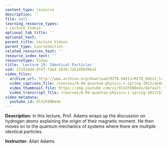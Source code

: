 ```yaml
---
content_type: resource
description: ''
file: null
learning_resource_types:
- Lecture Videos
optional_tab_title: ''
optional_text: ''
parent_title: Lecture Videos
parent_type: CourseSection
related_resources_text: ''
resource_index_text: ''
resourcetype: Video
title: 'Lecture 19: Identical Particles'
uid: 22243dd4-dfdf-fab4-2839-2263496d96a5
video_files:
  archive_url: http://www.archive.org/download/MIT8.04S13/MIT8_04S13_lec19_300k.mp4
  video_captions_file: /courses/8-04-quantum-physics-i-spring-2013/ae46098f9a88598791060e06cc3cb95f_9lX2FENOe4o.vtt
  video_thumbnail_file: https://img.youtube.com/vi/9lX2FENOe4o/default.jpg
  video_transcript_file: /courses/8-04-quantum-physics-i-spring-2013/b3ef3114c293d1dd60a9db56971363b2_9lX2FENOe4o.pdf
video_metadata:
  youtube_id: 9lX2FENOe4o
---
```


**Description:** In this lecture, Prof. Adams wraps up the discussion on hydrogen atoms explaining the origin of their magnetic moment. He then moves on to the quantum mechanics of systems where there are multiple identical particles.

**Instructor:** Allan Adams